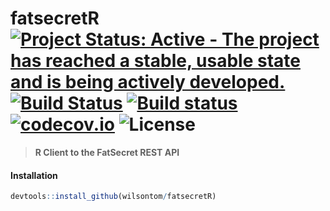 # fatsecretR [![Project Status: Active - The project has reached a stable, usable state and is being actively developed.](http://www.repostatus.org/badges/latest/active.svg)](http://www.repostatus.org/#active) [![Build Status](https://travis-ci.org/wilsontom/fatsecretR.svg?branch=master)](https://travis-ci.org/wilsontom/fatsecretR) [![Build status](https://ci.appveyor.com/api/projects/status/uqtgjvys49rmpf65?svg=true)](https://ci.appveyor.com/project/wilsontom/fatsecretr) [![codecov.io](https://codecov.io/github/wilsontom/fatsecretR/coverage.svg?branch=master)](https://codecov.io/github/wilsontom/fatsecretR?branch=master) ![License](https://img.shields.io/badge/license-GNU%20GPL%20v3.0-blue.svg "GNU GPL v3.0")

> __R Client to the FatSecret REST API__

#### Installation

```R
devtools::install_github(wilsontom/fatsecretR)

```
